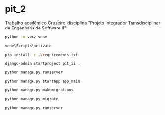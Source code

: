 # pit_2
 Trabalho acadêmico Cruzeiro, disciplina "Projeto Integrador Transdisciplinar de Engenharia de Software II"


``` bash
python -m venv venv
```

``` bash
venv\Scripts\activate
```

``` bash
pip install -r .\requirements.txt
```

``` bash
django-admin startproject pit_ii .
```

``` bash
python manage.py runserver
```

``` bash
python manage.py startapp app_main
```

``` bash
python manage.py makemigrations
```

``` bash
python manage.py migrate
```

``` bash
python manage.py runserver
```
